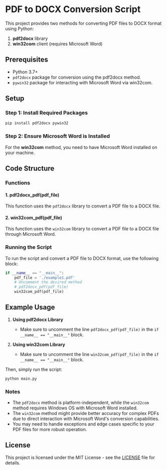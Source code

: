 # PDF to DOCX Conversion Script

This project provides two methods for converting PDF files to DOCX format using Python:

1. **pdf2docx** library
2. **win32com** client (requires Microsoft Word)

## Prerequisites

- Python 3.7+
- `pdf2docx` package for conversion using the pdf2docx method.
- `pywin32` package for interacting with Microsoft Word via win32com.

## Setup

### Step 1: Install Required Packages

```bash
pip install pdf2docx pywin32
```

### Step 2: Ensure Microsoft Word is Installed

For the **win32com** method, you need to have Microsoft Word installed on your machine.

## Code Structure

### Functions

#### 1. pdf2docx_pdf(pdf_file)
This function uses the `pdf2docx` library to convert a PDF file to a DOCX file.

#### 2. win32com_pdf(pdf_file)
This function uses the `win32com` library to convert a PDF file to a DOCX file through Microsoft Word.

### Running the Script

To run the script and convert a PDF file to DOCX format, use the following block:

```python
if __name__ == "__main__":
    pdf_file = './example1.pdf'
    # Uncomment the desired method
    # pdf2docx_pdf(pdf_file)
    win32com_pdf(pdf_file)
```

## Example Usage

1. **Using pdf2docx Library**
   - Make sure to uncomment the line `pdf2docx_pdf(pdf_file)` in the `if __name__ == "__main__"` block.

2. **Using win32com Library**
   - Make sure to uncomment the line `win32com_pdf(pdf_file)` in the `if __name__ == "__main__"` block.

Then, simply run the script:

```bash
python main.py
```

### Notes

- The `pdf2docx` method is platform-independent, while the `win32com` method requires Windows OS with Microsoft Word installed.
- The `win32com` method might provide better accuracy for complex PDFs due to direct interaction with Microsoft Word's conversion capabilities.
- You may need to handle exceptions and edge cases specific to your PDF files for more robust operation.

## License

This project is licensed under the MIT License - see the [LICENSE](LICENSE) file for details.
